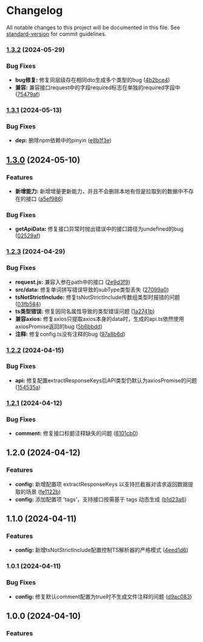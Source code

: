 # Changelog

All notable changes to this project will be documented in this file. See [standard-version](https://github.com/conventional-changelog/standard-version) for commit guidelines.

### [1.3.2](https://github.com/TyrantL/auto-api-generator/compare/v1.3.1...v1.3.2) (2024-05-29)


### Bug Fixes

* **bug修复:** 修复同层级存在相同dto生成多个类型的bug ([4b2bce4](https://github.com/TyrantL/auto-api-generator/commit/4b2bce400d248adaa62af7e0855d43fae1d51c87))
* **兼容:** 兼容接口request中的字段required标志在单独的required字段中 ([75479af](https://github.com/TyrantL/auto-api-generator/commit/75479af7a5d2d5434e3fce91d2dd12cb52228fb6))

### [1.3.1](https://github.com/TyrantL/auto-api-generator/compare/v1.3.0...v1.3.1) (2024-05-13)


### Bug Fixes

* **dep:** 删除npm依赖中的pinyin ([e8b1f3e](https://github.com/TyrantL/auto-api-generator/commit/e8b1f3e9cf344e6f47e47c0c7d967b1ce617dc2e))

## [1.3.0](https://github.com/TyrantL/auto-api-generator/compare/v1.2.4...v1.3.0) (2024-05-10)


### Features

* **新增能力:** 新增增量更新能力，并且不会删除本地有但是拉取到的数据中不存在的接口 ([a5ef986](https://github.com/TyrantL/auto-api-generator/commit/a5ef98617fd8a5c9483a6537523e0c8b18769fbe))

### Bug Fixes

* **getApiData:** 修复接口异常时抛出错误中的接口路径为undefined的bug ([02529af](https://github.com/TyrantL/auto-api-generator/commit/02529af138a683935af5ee7e505bb2783338dc7b))

### [1.2.3](https://github.com/TyrantL/auto-api-generator/compare/v1.2.2...v1.2.3) (2024-04-29)


### Bug Fixes

* **request.js:** 兼容入参在path中的接口 ([2e9d3f9](https://github.com/TyrantL/auto-api-generator/commit/2e9d3f90532465d6aa82be56d5fb6da922ad8440))
* **src/data:** 修复单词拼写错误导致的subType类型丢失 ([27099a0](https://github.com/TyrantL/auto-api-generator/commit/27099a09cddcaf562b56fe5e6039a5e30d666d07))
* **tsNotStrictInclude:** 修复tsNotStrictInclude传数组类型时报错的问题 ([03fb584](https://github.com/TyrantL/auto-api-generator/commit/03fb584a411d9aeaa6b07b06dcf6f050f96d2391))
* **ts类型错误:** 修复因同名属性导致的类型错误问题 ([1a2741b](https://github.com/TyrantL/auto-api-generator/commit/1a2741b669587a1a813890cbb56e0448cf604684))
* **兼容axios:** 修复axios只提取axios本身的data时，生成的api.ts依然使用axiosPromise返回的bug ([5b6bbdd](https://github.com/TyrantL/auto-api-generator/commit/5b6bbdd191153ce69e6fe68c5b3f641bd7072cb4))
* **注释:** 修复config.ts没有注释的bug ([97a8b6d](https://github.com/TyrantL/auto-api-generator/commit/97a8b6d1fcf0caea80ddbc8978624a313dee1db4))

### [1.2.2](https://github.com/TyrantL/auto-api-generator/compare/v1.2.1...v1.2.2) (2024-04-15)


### Bug Fixes

* **api:** 修复配置extractResponseKeys后API类型仍默认为axiosPromise的问题 ([154535a](https://github.com/TyrantL/auto-api-generator/commit/154535ada8ecee325a232ef0b05aa7b6fd20b6c0))

### [1.2.1](https://github.com/TyrantL/auto-api-generator/compare/v1.2.0...v1.2.1) (2024-04-12)


### Bug Fixes

* **comment:** 修复接口标题注释缺失的问题 ([6101cb0](https://github.com/TyrantL/auto-api-generator/commit/6101cb0c0fd2a180b1a6c80de26785a93417be34))

## 1.2.0 (2024-04-12)


### Features


* **config:** 新增配置项 extractResponseKeys 以支持拦截器对请求返回数据提取的场景 ([fe1122b](https://github.com/TyrantL/auto-api-generator/commit/fe1122be019c26a5ce8bc13ff04cc35cde3bfa2e))
* **config:** 添加配置项 'tags'，支持接口按需基于 tags 动态生成 ([b1d23a6](https://github.com/TyrantL/auto-api-generator/commit/b1d23a6a05bbf3652ebf72e3d67da87c8537ae30))


## 1.1.0 (2024-04-11)


### Features

* **config:** 新增tsNotStrictInclude配置控制TS解析器的严格模式 ([4eed1d6](https://github.com/TyrantL/auto-api-generator/commit/4eed1d6cac9e93f8ad17b626225ecc793908e7b5))

### 1.0.1 (2024-04-11)


### Bug Fixes

* **config:** 修复默认comment配置为true时不生成文件注释的问题 ([d9ac083](https://github.com/TyrantL/auto-api-generator/commit/d9ac083bb1d4143957e9d3b3c01d19697ecd2553))

## 1.0.0 (2024-04-10)

### Features

[//]: # (* **api.types.ts:** api.ts与api.types.ts关联 &#40;[98f6650]&#40;https://github.com/TyrantL/auto-api-generator/commit/98f66503db63ae7e05fc40d19b0ac52ca9ab0c9c&#41;&#41;)
[//]: # (* **api.types.ts:** 解析res，并输出至api.types.ts &#40;[8dad519]&#40;https://github.com/TyrantL/auto-api-generator/commit/8dad519aadd4f6fdb8757981be6f1350a0599757&#41;&#41;)
[//]: # (* **api.types生成:** api.types req 解析完成 &#40;[de66ba7]&#40;https://github.com/TyrantL/auto-api-generator/commit/de66ba70ac7d6b5f422b6ee82d2b0a366567ef3b&#41;&#41;)
[//]: # (* **api.types生成:** api.types req 解析完成 &#40;[278637c]&#40;https://github.com/TyrantL/auto-api-generator/commit/278637c9a6e0ba5efd2b0c93d6c539b1177244c9&#41;&#41;)
[//]: # (* **api.types生成:** api.types req 解析完成 &#40;[d2e4db7]&#40;https://github.com/TyrantL/auto-api-generator/commit/d2e4db7366bc7f3090c373b8fcfc0fa140207303&#41;&#41;)
[//]: # (* **api.types生成:** api.types req 解析完成 &#40;[8c1a97c]&#40;https://github.com/TyrantL/auto-api-generator/commit/8c1a97c43b4960a1aebc0d234fa7e2e9b7185f82&#41;&#41;)
[//]: # (* **api.types生成:** api.types.ts 文件生成并输出req &#40;[9e8082b]&#40;https://github.com/TyrantL/auto-api-generator/commit/9e8082b1112ade89e65e6cf5503019fc8ddb2d32&#41;&#41;)
[//]: # (* **api生成:** 自动生成api，并输出api.ts文件 &#40;[cca33f4]&#40;https://github.com/TyrantL/auto-api-generator/commit/cca33f4f59ed6ce32725c3b193e0b98455481f86&#41;&#41;)
[//]: # (* **axios:** 添加axios实例模板 &#40;[0c9773c]&#40;https://github.com/TyrantL/auto-api-generator/commit/0c9773cf678a0fb76b6be3260e42a53dab9f6712&#41;&#41;)
[//]: # (* **axios:** 输出axios模板至output目录 &#40;[82a212b]&#40;https://github.com/TyrantL/auto-api-generator/commit/82a212bd08bb04972a17ebeafb5def022ea16818&#41;&#41;)
[//]: # (* **config:** 新增tsNotStrictInclude配置控制TS解析器的严格模式 &#40;[4eed1d6]&#40;https://github.com/TyrantL/auto-api-generator/commit/4eed1d6cac9e93f8ad17b626225ecc793908e7b5&#41;&#41;)
[//]: # (* **config:** 生成接口config配置文件 &#40;[11cc882]&#40;https://github.com/TyrantL/auto-api-generator/commit/11cc882d684836ba462e47291a6ae3892cbed443&#41;&#41;)
[//]: # (* **swagger数据解析:** swagger数据解析完成 &#40;[a4244ed]&#40;https://github.com/TyrantL/auto-api-generator/commit/a4244edaffb5a759b21e49549baef53d2a66c5df&#41;&#41;)
[//]: # (* **增加默认配置:** 增加默认配置项，1、comment默认打开 2、basePath默认从接口中获取，不必填 &#40;[cd20df3]&#40;https://github.com/TyrantL/auto-api-generator/commit/cd20df310e4b464a64ccdbf40cb09d05ec7f4f90&#41;&#41;)
[//]: # (* **异常处理:** 处理swagger接口数据异常导致抛出错误的情况，异常数据直接跳过，生成类型时为any &#40;[aa2109a]&#40;https://github.com/TyrantL/auto-api-generator/commit/aa2109ae7b8bc05baf57398f38ebec2db7c402f3&#41;&#41;)
[//]: # (* **config:** 修复默认comment配置为true时不生成文件注释的问题 &#40;[d9ac083]&#40;https://github.com/TyrantL/auto-api-generator/commit/d9ac083bb1d4143957e9d3b3c01d19697ecd2553&#41;&#41;)
[//]: # (* **config:** 修复默认comment配置为true时不生成文件注释的问题 &#40;[ee05387]&#40;https://github.com/TyrantL/auto-api-generator/commit/ee0538780784c5c7420ca14744102194c0dd4a9b&#41;&#41;)
